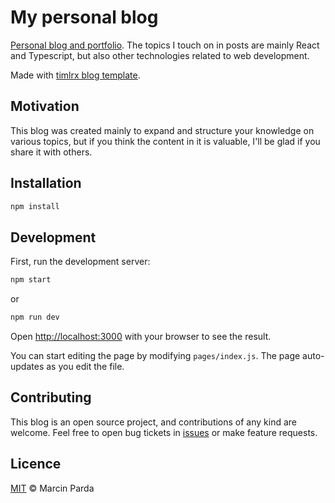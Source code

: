 # My personal blog

[Personal blog and portfolio](https://marcinparda.vercel.app/). The topics I touch on in posts are mainly React and Typescript, but also other technologies related to web development.

Made with [timlrx blog template](https://github.com/timlrx/tailwind-nextjs-starter-blog).

## Motivation

This blog was created mainly to expand and structure your knowledge on various topics, but if you think the content in it is valuable, I'll be glad if you share it with others.

## Installation

```bash
npm install
```

## Development

First, run the development server:

```bash
npm start
```

or

```bash
npm run dev
```

Open [http://localhost:3000](http://localhost:3000) with your browser to see the result.

You can start editing the page by modifying `pages/index.js`. The page auto-updates as you edit the file.

## Contributing

This blog is an open source project, and contributions of any kind are welcome. Feel free to open bug tickets in [issues](https://github.com/MarcinParda/marcinparda-blog/issues) or make feature requests.

## Licence

[MIT](https://github.com/timlrx/tailwind-nextjs-starter-blog/blob/master/LICENSE) © Marcin Parda
